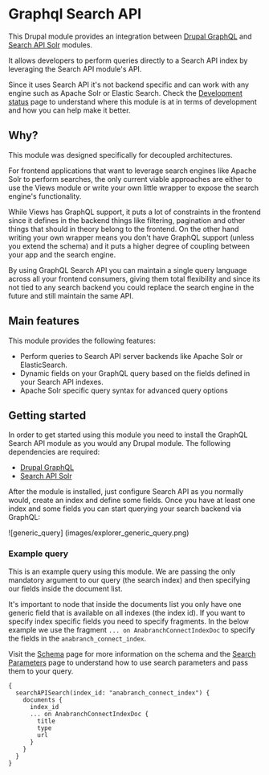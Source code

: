 # Graphql Search API

This Drupal module provides an integration between [Drupal GraphQL](https://github.com/drupal-graphql/graphql) and 
[Search API Solr](https://www.drupal.org/project/search_api_solr) modules.

It allows developers to perform queries directly to a Search API index by leveraging the Search API module's API.

Since it uses Search API it's not backend specific and can work with any engine such as Apache Solr or Elastic Search. 
Check the [Development status](development-status.md) page to understand where this module is at in terms of development 
and how you can help make it better.

## Why? 

This module was designed specifically for decoupled architectures.

For frontend applications that want to leverage search engines like Apache Solr to perform searches, the only current 
viable approaches are either to use the Views module or write your own little wrapper to expose the search engine's 
functionality.

While Views has GraphQL support, it puts a lot of constraints in the frontend since it defines in the backend things like 
filtering, pagination and other things that should in theory belong to the frontend. On the other hand writing your own 
wrapper means you don't have GraphQL support (unless you extend the schema) and it puts a higher degree of coupling 
between your app and the search engine.

By using GraphQL Search API you can maintain a single query language across all your frontend consumers, giving them 
total flexibility and since its not tied to any search backend you could replace the search engine in the future and 
still maintain the same API.

## Main features

This module provides the following features:

* Perform queries to Search API server backends like Apache Solr or ElasticSearch.
* Dynamic fields on your GraphQL query based on the fields defined in your Search API indexes.
* Apache Solr specific query syntax for advanced query options

## Getting started

In order to get started using this module you need to install the GraphQL Search API module as you would any Drupal 
module. The following dependencies are required:

* [Drupal GraphQL](https://github.com/drupal-graphql/graphql)
* [Search API Solr](https://www.drupal.org/project/search_api_solr)

After the module is installed, just configure Search API as you normally would, create an index and define some fields.
Once you have at least one index and some fields you can start querying your search backend via GraphQL:

![generic_query] (images/explorer_generic_query.png)

### Example query

This is an example query using this module. We are passing the only mandatory argument to our query (the search index) 
and then specifying our fields inside the document list.

It's important to node that inside the documents list you only have one generic field that is available on all indexes 
(the index id). If you want to specify index specific fields you need to specify fragments. In the below example we use 
the fragment `... on AnabranchConnectIndexDoc` to specify the fields in the `anabranch_connect_index`.

Visit the [Schema](schema.md) page for more information on the schema and the [Search Parameters](search-parameters.md) 
page to understand how to use search parameters and pass them to your query.

```
{
  searchAPISearch(index_id: "anabranch_connect_index") {
    documents {
      index_id
      ... on AnabranchConnectIndexDoc {
        title
        type
        url
      }
    }
  }
}
```
